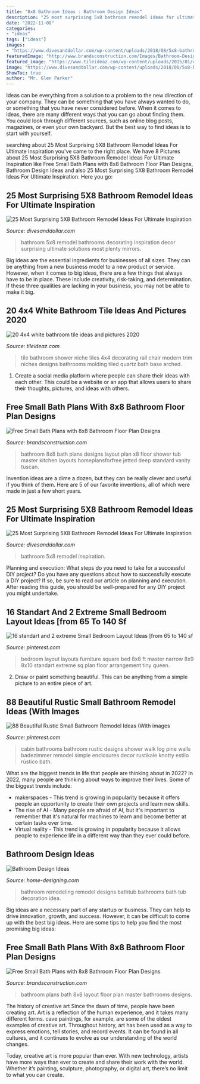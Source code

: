 ```yaml
---
title: "8x8 Bathroom Ideas : Bathroom Design Ideas"
description: "25 most surprising 5x8 bathroom remodel ideas for ultimate inspiration"
date: "2022-11-08"
categories:
- "ideas"
tags: ["ideas"]
images:
- "https://www.divesanddollar.com/wp-content/uploads/2018/08/5x8-bathroom-remodel-ideas-3-min.jpg"
featuredImage: "http://www.brandsconstruction.com/Images/Bathroom-Design-Ideas/8x8-Bath-ideas/bathroom-8x8-design-ideas.JPG"
featured_image: "https://www.tileideaz.com/wp-content/uploads/2015/01/4x4_white_bathroom_tile_13.jpg"
image: "https://www.divesanddollar.com/wp-content/uploads/2018/08/5x8-bathroom-remodel-ideas-14-min.jpg"
ShowToc: true
author: "Mr. Glen Parker"
---
```



Ideas can be everything from a solution to a problem to the new direction of your company. They can be something that you have always wanted to do, or something that you have never considered before. When it comes to ideas, there are many different ways that you can go about finding them. You could look through different sources, such as online blog posts, magazines, or even your own backyard. But the best way to find ideas is to start with yourself.

	

		
searching about 25 Most Surprising 5X8 Bathroom Remodel Ideas For Ultimate Inspiration you've came to the right place. We have 8 Pictures about 25 Most Surprising 5X8 Bathroom Remodel Ideas For Ultimate Inspiration like Free Small Bath Plans with 8x8 Bathroom Floor Plan Designs, Bathroom Design Ideas and also 25 Most Surprising 5X8 Bathroom Remodel Ideas For Ultimate Inspiration. Here you go:
		
    
## 25 Most Surprising 5X8 Bathroom Remodel Ideas For Ultimate Inspiration

<img loading=lazy src="https://www.divesanddollar.com/wp-content/uploads/2018/08/5x8-bathroom-remodel-ideas-3-min.jpg" onerror="this.onerror=null;this.src='https://tse1.mm.bing.net/th?id=OIP.O0pFowTAyhcHsLYnccR8rgHaLH&amp;pid=15.1';" alt="25 Most Surprising 5X8 Bathroom Remodel Ideas For Ultimate Inspiration">

_Source: divesanddollar.com_

>bathroom 5x8 remodel bathrooms decorating inspiration decor surprising ultimate solutions most plenty mirrors. 

	

Big ideas are the essential ingredients for businesses of all sizes. They can be anything from a new business model to a new product or service. However, when it comes to big ideas, there are a few things that always have to be in place. These include creativity, risk-taking, and determination. If these three qualities are lacking in your business, you may not be able to make it big.

    
## 20 4x4 White Bathroom Tile Ideas And Pictures 2020

<img loading=lazy src="https://www.tileideaz.com/wp-content/uploads/2015/01/4x4_white_bathroom_tile_13.jpg" onerror="this.onerror=null;this.src='https://tse3.mm.bing.net/th?id=OIP.5U2Yy7ldfsQ3C_kCGSswiQHaJ2&amp;pid=15.1';" alt="20 4x4 white bathroom tile ideas and pictures 2020">

_Source: tileideaz.com_

>tile bathroom shower niche tiles 4x4 decorating rail chair modern trim niches designs bathrooms molding tiled quartz bath base arched. 

	

1. Create a social media platform where people can share their ideas with each other. This could be a website or an app that allows users to share their thoughts, pictures, and ideas with others. 

    
## Free Small Bath Plans With 8x8 Bathroom Floor Plan Designs

<img loading=lazy src="http://www.brandsconstruction.com/Images/Bathroom-Design-Ideas/8x8-Bath-ideas/bathroom-8x8-design-ideas-B.JPG" onerror="this.onerror=null;this.src='https://tse2.mm.bing.net/th?id=OIP.8aj5ZGo1q4gZiDCGm47xAwHaH8&amp;pid=15.1';" alt="Free Small Bath Plans with 8x8 Bathroom Floor Plan Designs">

_Source: brandsconstruction.com_

>bathroom 8x8 bath plans designs layout plan x8 floor shower tub master kitchen layouts homeplansforfree jetted deep standard vanity tuscan. 

	

Invention ideas are a dime a dozen, but they can be really clever and useful if you think of them. Here are 5 of our favorite inventions, all of which were made in just a few short years.

    
## 25 Most Surprising 5X8 Bathroom Remodel Ideas For Ultimate Inspiration

<img loading=lazy src="https://www.divesanddollar.com/wp-content/uploads/2018/08/5x8-bathroom-remodel-ideas-14-min.jpg" onerror="this.onerror=null;this.src='https://tse3.mm.bing.net/th?id=OIP.ooafU-27hjHfl2ujQRb68AHaLH&amp;pid=15.1';" alt="25 Most Surprising 5X8 Bathroom Remodel Ideas For Ultimate Inspiration">

_Source: divesanddollar.com_

>bathroom 5x8 remodel inspiration. 

	

Planning and execution: What steps do you need to take for a successful DIY project?
Do you have any questions about how to successfully execute a DIY project? If so, be sure to read our article on planning and execution. After reading this guide, you should be well-prepared for any DIY project you might undertake.

    
## 16 Standart And 2 Extreme Small Bedroom Layout Ideas [from 65 To 140 Sf

<img loading=lazy src="https://i.pinimg.com/736x/ab/08/2c/ab082cd657297713173e0ae5f122b2d5.jpg" onerror="this.onerror=null;this.src='https://tse1.mm.bing.net/th?id=OIP.99l561bMMxRa_5q5wx3bzQHaNm&amp;pid=15.1';" alt="16 standart and 2 extreme Small Bedroom Layout Ideas [from 65 to 140 sf">

_Source: pinterest.com_

>bedroom layout layouts furniture square bed 8x8 ft master narrow 8x9 8x10 standart extreme sq plan floor arrangement tiny queen. 

	

2. Draw or paint something beautiful. This can be anything from a simple picture to an entire piece of art.

    
## 88 Beautiful Rustic Small Bathroom Remodel Ideas (With Images

<img loading=lazy src="https://i.pinimg.com/originals/24/a1/94/24a194669ae2823e1452c664ece0273f.jpg" onerror="this.onerror=null;this.src='https://tse2.mm.bing.net/th?id=OIP.MKKk_clpH1XAkNj9MSCMSQHaLH&amp;pid=15.1';" alt="88 Beautiful Rustic Small Bathroom Remodel Ideas (With images">

_Source: pinterest.com_

>cabin bathrooms bathroom rustic designs shower walk log pine walls badezimmer remodel simple enclosures decor rustikale knotty estilo rústico bath. 

	

What are the biggest trends in life that people are thinking about in 2022?
In 2022, many people are thinking about ways to improve their lives. Some of the biggest trends include: 
- makerspaces - This trend is growing in popularity because it offers people an opportunity to create their own projects and learn new skills. 
- The rise of AI - Many people are afraid of AI, but it's important to remember that it's natural for machines to learn and become better at certain tasks over time. 
- Virtual reality - This trend is growing in popularity because it allows people to experience life in a different way than they ever could before.

    
## Bathroom Design Ideas

<img loading=lazy src="http://cdn.home-designing.com/wp-content/uploads/2008/10/61.jpg" onerror="this.onerror=null;this.src='https://tse4.mm.bing.net/th?id=OIP.S4ABFNfelh9ei_y9YLLqigHaFj&amp;pid=15.1';" alt="Bathroom Design Ideas">

_Source: home-designing.com_

>bathroom remodeling remodel designs bathtub bathrooms bath tub decoration idea. 

	

Big ideas are a necessary part of any startup or business. They can help to drive innovation, growth, and success. However, it can be difficult to come up with the best big ideas. Here are some tips to help you find the most promising big ideas: 

    
## Free Small Bath Plans With 8x8 Bathroom Floor Plan Designs

<img loading=lazy src="http://www.brandsconstruction.com/Images/Bathroom-Design-Ideas/8x8-Bath-ideas/bathroom-8x8-design-ideas.JPG" onerror="this.onerror=null;this.src='https://tse3.mm.bing.net/th?id=OIP.ceJSgmc3UHs259FsW9jBkAHaIx&amp;pid=15.1';" alt="Free Small Bath Plans with 8x8 Bathroom Floor Plan Designs">

_Source: brandsconstruction.com_

>bathroom plans bath 8x8 layout floor plan master bathrooms designs. 

	

The history of creative art
Since the dawn of time, people have been creating art. Art is a reflection of the human experience, and it takes many different forms. cave paintings, for example, are some of the oldest examples of creative art.
Throughout history, art has been used as a way to express emotions, tell stories, and record events. It can be found in all cultures, and it continues to evolve as our understanding of the world changes.

 Today, creative art is more popular than ever. With new technology, artists have more ways than ever to create and share their work with the world. Whether it’s painting, sculpture, photography, or digital art, there’s no limit to what you can create.

